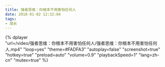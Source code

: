 ```yaml
---
title: 强者思维：你根本不用害怕任何人
date: 2018-01-02 12:32:04
tags:
- 成长
---
```


{%
    dplayer     
    "url=/video/强者思维：你根本不用害怕任何人/强者思维：你根本不用害怕任何人.mp4"
    "loop=yes"
    "theme=#FADFA3"
    "autoplay=false"
    "screenshot=true"
    "hotkey=true"
    "preload=auto"
    "volume=0.9"
    "playbackSpeed=1"
    "lang=zh-cn"
    "mutex=true"
%}

